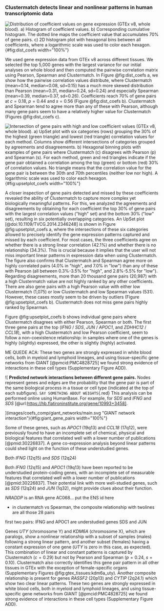 ### Clustermatch detects linear and nonlinear patterns in human transcriptomic data

![
**Distribution of coefficient values on gene expression (GTEx v8, whole blood).**
**a)** Histogram of coefficient values.
**b)** Corresponding cumulative histogram. The dotted line maps the coefficient value that accumulates 70% of gene pairs.
**c)** 2D histogram plot with hexagonal bins between all coefficients, where a logarithmic scale was used to color each hexagon.
](images/coefs_comp/gtex_whole_blood/dist-main.svg "Distribution of coefficient values"){#fig:dist_coefs width="100%"}


We used gene expression data from GTEx v8 across different tissues.
We selected the top 5,000 genes with the largest variance for our initial analyses on whole blood and then computed the pairwise correlation matrix using Pearson, Spearman and Clustermatch.
In Figure @fig:dist_coefs a, we show how the pairwise correlation values distribute, where Clustermatch (mean=0.14, median=0.08, sd=0.15) has a much more skewed distribution than Pearson (mean=0.31, median=0.24, sd=0.24) and especially Spearman (mean=0.39, median=0.37, sd=0.26).
Coefficients reach 70% of gene pairs at $c=0.18$, $p=0.44$ and $s=0.56$ (Figure @fig:dist_coefs b).
Clustermatch and Spearman tend to agree more than any of these with Pearson, although many gene pairs seem to have a relatively higher value for Clustermatch (Figures @fig:dist_coefs c).


![
**Intersection of gene pairs with high and low coefficient values (GTEx v8, whole blood).**
**a)** UpSet plot with six categories (rows) grouping the 30% of the highest (green triangle) and lowest (red triangle) correlation values for each method.
Columns show different intersections of categories grouped by agreements and disagreements.
**b)** Hexagonal binning plots with examples of gene pairs where Clustermatch ($c$) disagrees with Pearson ($p$) and Spearman ($s$).
For each method, green and red triangles indicate if the gene pair obtained a correlation among the top (green) or bottom (red) 30% of correlation values.
No triangle means that the correlation value for the gene pair is between the 30th and 70th percentiles (neither low nor high).
A logarithmic scale was used to color each hexagon.
](images/coefs_comp/gtex_whole_blood/upsetplot-main.svg "Intersection of gene pairs"){#fig:upsetplot_coefs width="100%"}


A closer inspection of gene pairs detected and missed by these coefficients revealed the ability of Clustermatch to capture more complex yet biologically meaningful patterns.
For this, we analyzed the agreements and disagreements by obtaining for each coefficient the top 30% of gene pairs with the largest correlation values ("high" set) and the bottom 30% ("low" set), resulting in six potentially overlapping categories.
An UpSet plot [@doi:10.1109/TVCG.2014.2346248] is shown in Figure @fig:upsetplot_coefs a, where the intersections of these six categories allowed to precisely identify the gene expression patterns captured and missed by each coefficient.
For most cases, the three coefficients agree on whether there is a strong linear correlation (42.1%) and whether there is no relationship (34.3%).
This is crucial because it implies that the user will not miss important linear patterns in expression data when using Clustermatch.
The figure also confirms that Clustermatch and Spearman agree more on highly correlated pairs (4.0% in "high", and 7.0% in "low") than any of these with Pearson (all between 0.3%-3.5% for "high", and 2.8%-5.5% for "low").
Regarding disagreements, more than 20 thousand gene pairs (20,987) with a high Clustermatch value are not highly ranked by any other coefficients.
There are also gene pairs with a high Pearson value with either low Clustermatch (1,075) or low Clustermatch and low Spearman values (531).
However, these cases mostly seem to be driven by outliers (Figure @fig:upsetplot_coefs b).
Clustermatch does not miss gene pairs highly ranked by Spearman.


Figure @fig:upsetplot_coefs b shows individual gene pairs where Clustermatch disagrees with either Pearson, Spearman or both.
The first three gene pairs at the top (*IFNG* / *SDS*, *JUN* / *APOC1*, and *ZDHHC12* / *CCL18*), with a high Clustermatch and low Pearson coefficient, seem to follow a non-coexistence relationship: in samples where one of the genes is highly (slightly) expressed, the other is slightly (highly) activated.

ME QUEDE ACA:
These two genes are strongly expressed in white blood cells, both in myeloid and lymphoid lineages, and using tissue-specific gene networks from GIANT [@pmcid:PMC4828725] we found strong evidence of interactions in these cell types (Supplementary Figure ADD).


![
**Predicted network interactions between different gene pairs.**
Nodes represent genes and edges are the probability that the gene pair is part of the same biological process in a tissue or cell type (indicated at the top of each subfigure).
`SAY SOMETHING ABOUT WEIGHTS`{.red}
This analysis can be performed online using HumanBase. For example, for *SDS* and *IFNG* and *SDS* [@url:https://hb.flatironinstitute.org/gene/10993+3458].
<!-- 
IFNG vs SDS: https://hb.flatironinstitute.org/gene/10993+3458
JUN vs APOC1: https://hb.flatironinstitute.org/gene/3725+341
ZDHHC12 vs CCL18: https://hb.flatironinstitute.org/gene/6362+84885
RASSF2 vs CYTIP: https://hb.flatironinstitute.org/gene/9770+9595
MYOZ1 vs TNNI2: https://hb.flatironinstitute.org/gene/58529+7136
PYGM vs TPM2: https://hb.flatironinstitute.org/gene/5837+7169
 -->
](images/coefs_comp/giant_networks/main.svg "GIANT network interaction"){#fig:giant_gene_pairs width="100%"}


Some of these genes, such as *APOC1* (19q13) and *CCL18* (17q12), were previously found to have an incomplete set of chemical, physical and biological features that correlated well with a lower number of publications [@pmid:30226837].
A gene co-expression analysis beyond linear patterns could shed light on the function of these understudied genes.

Both *IFNG* (12q15) and *SDS* (12q24)

Both *IFNG* (12q15) and *APOC1* (19q13) have been reported to be understudied protein-coding genes, with an incomplete set of measurable features that correlated well with a lower number of publications [@pmid:30226837].
Their potential link with more well-studied genes, such as *SDS* (12q24) and *JUN* (1q32), might provide clues about their function.

*NRADDP* is an RNA gene
AC068... put the ENS id here

- in clustermatch vs Spearman, the composite relationship with twolines are all those 28 pairs

first two pairs:
IFNG and APOC1 are understudied genes
SDS and JUN 

Genes *UTY* (chromosome Y) and *KDM6A* (chromosome X), which are paralogs, show a nonlinear relationship with a subset of samples (males) following a strong linear pattern, and another subset (females) having a constant expression of one gene (*UTY* is zero in this case, as expected).
This combination of linear and constant patterns is captured by Clustermatch ($c=0.29$) but not by Pearson and Spearman ($p=0.24$, $s=0.10$).
Clustermatch also correctly identifies this gene pair pattern in all other tissues in GTEx with the exception of female-specific organs (Supplementary Figures @fig:gtex_tissues:kdm6a_uty).
Another composite relationship is present for genes *RASSF2* (20p13) and *CYTIP* (2q24.1) which show two clear linear patterns.
These two genes are strongly expressed in white blood cells, both in myeloid and lymphoid lineages, and using tissue-specific gene networks from GIANT [@pmcid:PMC4828725] we found strong evidence of interactions in these cell types (Supplementary Figure ADD).

<!--
SDS / IFNG:
    https://hb.flatironinstitute.org/gene/10993+3458
    expressed in leukocyte, blood, lymphocyte, spleen
    serine seems to be essential for T cell expansion: https://www.cell.com/cell-metabolism/pdfExtended/S1550-4131(16)30644-1

JUN / APOC1:
    https://hb.flatironinstitute.org/gene/3725+341
    both expressed in blood, liver, leukocyte
    both seem to be very related to the regulation of immune response

BAG3 / NRADDP:
    maybe remove this because NRADDP is pseudo gene
        and it is not present in GIANT

UTY / KDM6A:
    these are from chr Y and X
    easy explanation

RASSF2 / CYTIP:
    https://hb.flatironinstitute.org/gene/9770+9595
    both expressed in peripheral blood (super strong), leukocyte (super strong), blood, etc etc (super strong)

AC068... / KLHL21:
    maybe remove? I can't fine AC068... gene

the other two gene pairs detected by Pearson do not interact much in GIANT
 -->
